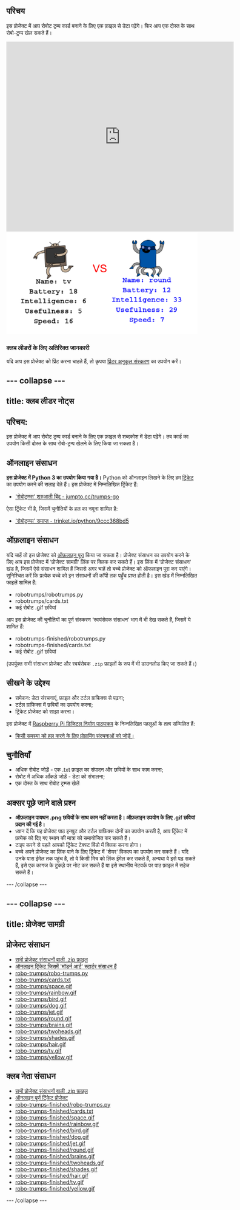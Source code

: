## परिचय

इस प्रोजेक्ट में आप रोबोट ट्रम्प कार्ड बनाने के लिए एक फ़ाइल से डेटा पढ़ेंगे। फिर आप एक दोस्त के साथ रोबो-ट्रम्प खेल सकते हैं।

<div class="trinket">
  <iframe src="https://trinket.io/embed/python/9ccc368bd5?outputOnly=true&start=result" width="600" height="500" frameborder="0" marginwidth="0" marginheight="0" allowfullscreen>
  </iframe>
  <img src="images/robotrumps-finished.png">
</div>

### क्लब लीडरों के लिए अतिरिक्त जानकारी

यदि आप इस प्रोजेक्ट को प्रिंट करना चाहते हैं, तो कृपया [प्रिंटर अनुकूल संस्करण](https://projects.raspberrypi.org/hi-IN/projects/robo-trumps/print) का उपयोग करें।

--- collapse ---
---
title: क्लब लीडर नोट्स
---
## परिचय:

इस प्रोजेक्ट में आप रोबोट ट्रम्प कार्ड बनाने के लिए एक फ़ाइल से शब्दकोश में डेटा पढ़ेंगे। तब कार्ड का उपयोग किसी दोस्त के साथ रोबो-ट्रम्प खेलने के लिए किया जा सकता है।

## ऑनलाइन संसाधन

**इस प्रोजेक्ट में Python 3 का उपयोग किया गया है।** Python को ऑनलाइन लिखने के लिए हम [ट्रिंकेट](https://trinket.io/) का उपयोग करने की सलाह देते हैं। इस प्रोजेक्ट में निम्नलिखित ट्रिंकेट हैं:

* ['रोबोट्रम्प्स' शुरुआती बिंदु - jumpto.cc/trumps-go](http://jumpto.cc/trumps-go)

ऐसा ट्रिंकेट भी है, जिसमें चुनौतियों के हल का नमूना शामिल है:

* ['रोबोट्रम्प्स' समाप्त - trinket.io/python/9ccc368bd5](https://trinket.io/python/9ccc368bd5)

## ऑफ़लाइन संसाधन

यदि चाहें तो इस प्रोजेक्ट को [ऑफ़लाइन पूरा](https://www.codeclubprojects.org/en-GB/resources/python-working-offline/) किया जा सकता है। प्रोजेक्ट संसाधन का उपयोग करने के लिए आप इस प्रोजेक्ट में 'प्रोजेक्ट सामग्री' लिंक पर क्लिक कर सकते हैं। इस लिंक में 'प्रोजेक्ट संसाधन' खंड है, जिसमें ऐसे संसाधन शामिल हैं जिससे अगर चाहें तो बच्चे प्रोजेक्ट को ऑफलाइन पूरा कर पाएंगे। सुनिश्चित करें कि प्रत्येक बच्चे को इन संसाधनों की कॉपी तक पहुँच प्राप्त होती है। इस खंड में निम्नलिखित फाइलें शामिल हैं:

* robotrumps/robotrumps.py
* robotrumps/cards.txt
* कई रोबोट .gif छवियां

आप इस प्रोजेक्ट की चुनौतियों का पूर्ण संस्करण ‘स्वयंसेवक संसाधन’ भाग में भी देख सकते हैं, जिसमें ये शामिल हैं:

* robotrumps-finished/robotrumps.py
* robotrumps-finished/cards.txt
* कई रोबोट .gif छवियां

(उपर्युक्त सभी संसाधन प्रोजेक्ट और स्वयंसेवक `.zip` फ़ाइलों के रूप में भी डाउनलोड किए जा सकते हैं।)

## सीखने के उद्देश्य

* समेकन: डेटा संरचनाएं, फ़ाइल और टर्टल ग्राफिक्स से पढ़ना;
* टर्टल ग्राफिक्स में छवियों का उपयोग करना;
* ट्रिंकेट प्रोजेक्ट को साझा करना।

इस प्रोजेक्ट में [Raspberry Pi डिजिटल निर्माण पाठ्यक्रम](http://rpf.io/curriculum) के निम्नलिखित पहलुओं के तत्व सम्मिलित हैं:

* [किसी समस्या को हल करने के लिए प्रोग्रामिंग संरचनाओं को जोड़ें।](https://www.raspberrypi.org/curriculum/programming/builder)

## चुनौतियाँ

* अधिक रोबोट जोड़ें - एक .txt फ़ाइल का संपादन और छवियों के साथ काम करना;
* रोबोट में अधिक आँकड़े जोड़ें - डेटा को संभालना;
* एक दोस्त के साथ रोबोट ट्रम्प्स खेलें

## अक्सर पूछे जाने वाले प्रश्न

* **ऑफ़लाइन पायथन .png छवियों के साथ काम नहीं करता है। ऑफ़लाइन उपयोग के लिए .gif छवियां प्रदान की गई है।**
* ध्यान दें कि यह प्रोजेक्ट पाठ इनपुट और टर्टल ग्राफिक्स दोनों का उपयोग करती है, आप ट्रिंकेट में प्रत्येक को दिए गए स्थान की मात्रा को समायोजित कर सकते हैं।
* टाइप करने से पहले आपको ट्रिंकेट टेक्स्ट विंडो में क्लिक करना होगा।
* बच्चे अपने प्रोजेक्ट का लिंक पाने के लिए ट्रिंकेट में 'शेयर' विकल्प का उपयोग कर सकते हैं। यदि उनके पास ईमेल तक पहुंच है, तो वे किसी मित्र को लिंक ईमेल कर सकते हैं, अन्यथा वे इसे पढ़ सकते हैं, इसे एक कागज के टुकड़े पर नोट कर सकते हैं या इसे स्थानीय नेटवर्क पर पाठ फ़ाइल में सहेज सकते हैं।

--- /collapse ---

--- collapse ---
---
title: प्रोजेक्ट सामग्री
---

## प्रोजेक्ट संसाधन

* [सभी प्रोजेक्ट संसाधनों वाली .zip फ़ाइल](resources/robo-trumps-project-resources.zip)
* [ऑनलाइन ट्रिंकेट जिसमें 'मॉडर्न आर्ट' स्टार्टर संसाधन हैं](http://jumpto.cc/trumps-go)
* [robo-trumps/robo-trumps.py](resources/robo-trumps-robo-trumps.py)
* [robo-trumps/cards.txt](resources/robo-trumps-cards.txt)
* [robo-trumps/space.gif](resources/robo-trumps-space.gif)
* [robo-trumps/rainbow.gif](resources/robo-trumps-rainbow.gif)
* [robo-trumps/bird.gif](resources/robo-trumps-bird.gif)
* [robo-trumps/dog.gif](resources/robo-trumps-dog.gif)
* [robo-trumps/jet.gif](resources/robo-trumps-jet.gif)
* [robo-trumps/round.gif](resources/robo-trumps-round.gif)
* [robo-trumps/brains.gif](resources/robo-trumps-brains.gif)
* [robo-trumps/twoheads.gif](resources/robo-trumps-twoheads.gif)
* [robo-trumps/shades.gif](resources/robo-trumps-shades.gif)
* [robo-trumps/hair.gif](resources/robo-trumps-hair.gif)
* [robo-trumps/tv.gif](resources/robo-trumps-tv.gif)
* [robo-trumps/yellow.gif](resources/robo-trumps-yellow.gif)

## क्लब नेता संसाधन

* [सभी प्रोजेक्ट संसाधनों वाली .zip फ़ाइल](resources/robotrumps-volunteer-resources.zip)
* [ऑनलाइन पूर्ण ट्रिंकेट प्रोजेक्ट](https://trinket.io/python/9ccc368bd5)
* [robo-trumps-finished/robo-trumps.py](resources/robo-trumps-finished-robo-trumps.py)
* [robo-trumps-finished/cards.txt](resources/robo-trumps-finished-cards.txt)
* [robo-trumps-finished/space.gif](resources/robo-trumps-finished-space.gif)
* [robo-trumps-finished/rainbow.gif](resources/robo-trumps-finished-rainbow.gif)
* [robo-trumps-finished/bird.gif](resources/robo-trumps-finished-bird.gif)
* [robo-trumps-finished/dog.gif](resources/robo-trumps-finished-dog.gif)
* [robo-trumps-finished/jet.gif](resources/robo-trumps-finished-jet.gif)
* [robo-trumps-finished/round.gif](resources/robo-trumps-finished-round.gif)
* [robo-trumps-finished/brains.gif](resources/robo-trumps-finished-brains.gif)
* [robo-trumps-finished/twoheads.gif](resources/robo-trumps-finished-twoheads.gif)
* [robo-trumps-finished/shades.gif](resources/robo-trumps-finished-shades.gif)
* [robo-trumps-finished/hair.gif](resources/robo-trumps-finished-hair.gif)
* [robo-trumps-finished/tv.gif](resources/robo-trumps-finished-tv.gif)
* [robo-trumps-finished/yellow.gif](resources/robo-trumps-finished-yellow.gif)

--- /collapse ---
